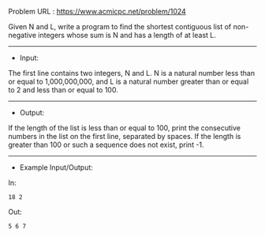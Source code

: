 Problem URL : https://www.acmicpc.net/problem/1024

Given N and L, write a program to find the shortest contiguous list of non-negative integers whose sum is N and has a length of at least L.

---
* Input:
  
The first line contains two integers, N and L. N is a natural number less than or equal to 1,000,000,000, and L is a natural number greater than or equal to 2 and less than or equal to 100.

---
* Output:
  
If the length of the list is less than or equal to 100, print the consecutive numbers in the list on the first line, separated by spaces. If the length is greater than 100 or such a sequence does not exist, print -1.

---
* Example Input/Output:

In:
```
18 2
```

Out:
```
5 6 7
```
